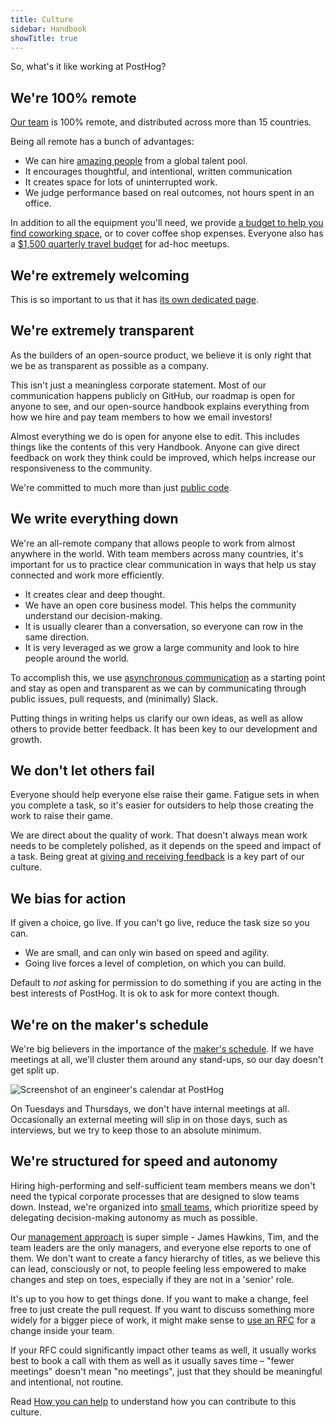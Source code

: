 ```yaml
---
title: Culture
sidebar: Handbook
showTitle: true
---
```


So, what's it like working at PostHog?

## We're 100% remote 

[Our team](/people) is 100% remote, and distributed across more than 15 countries.

Being all remote has a bunch of advantages:

* We can hire [amazing people](/people) from a global talent pool.
* It encourages thoughtful, and intentional, written communication
* It creates space for lots of uninterrupted work.
* We judge performance based on real outcomes, not hours spent in an office.

In addition to all the equipment you'll need, we provide [a budget to help you find coworking space](/handbook/people/spending-money#work-space), or to cover coffee shop expenses. Everyone also has a [$1,500 quarterly travel budget](/handbook/people/spending-money#budget-for-working-togethersocializing) for ad-hoc meetups.

## We're extremely welcoming

This is so important to us that it has [its own dedicated page](/handbook/company/grown-ups). 

## We're extremely transparent

As the builders of an open-source product, we believe it is only right that we be as transparent as possible as a company.

This isn't just a meaningless corporate statement. Most of our communication happens publicly on GitHub, our roadmap is open for anyone to see, and our open-source handbook explains everything from how we hire and pay team members to how we email investors!

Almost everything we do is open for anyone else to edit. This includes things like the contents of this very Handbook. Anyone can give direct feedback on work they think could be improved, which helps increase our responsiveness to the community. 

We're committed to much more than just [public code](/handbook/company/values#we-are-open-source). 

## We write everything down

We're an all-remote company that allows people to work from almost anywhere in the world. With team members across many countries, it's important for us to practice clear communication in ways that help us stay connected and work more efficiently.

* It creates clear and deep thought.
* We have an open core business model. This helps the community understand our decision-making.
* It is usually clearer than a conversation, so everyone can row in the same direction.
* It is very leveraged as we grow a large community and look to hire people around the world.

To accomplish this, we use [asynchronous communication](/handbook/company/communication) as a starting point and stay as open and transparent as we can by communicating through public issues, pull requests, and (minimally) Slack.

Putting things in writing helps us clarify our own ideas, as well as allow others to provide better feedback. It has been key to our development and growth.

## We don't let others fail

Everyone should help everyone else raise their game. Fatigue sets in when you complete a task, so it's easier for outsiders to help those creating the work to raise their game.

We are direct about the quality of work. That doesn't always mean work needs to be completely polished, as it depends on the speed and impact of a task. Being great at [giving and receiving feedback](/handbook/people/feedback) is a key part of our culture. 

## We bias for action

If given a choice, go live. If you can't go live, reduce the task size so you can.

* We are small, and can only win based on speed and agility.
* Going live forces a level of completion, on which you can build.

Default to _not_ asking for permission to do something if you are acting in the best interests of PostHog. It is ok to ask for more context though. 

## We're on the maker's schedule

We're big believers in the importance of the [maker's schedule](http://www.paulgraham.com/makersschedule.html). If we have meetings at all, we'll cluster them around any stand-ups, so our day doesn't get split up.

![Screenshot of an engineer's calendar at PostHog](https://res.cloudinary.com/dmukukwp6/image/upload/a0d634a2_bd3e_4229_ae8f_f98269a6c4f7_2268x1473_06595e2e80.jpg)

On Tuesdays and Thursdays, we don't have internal meetings at all. Occasionally an external meeting will slip in on those days, such as interviews, but we try to keep those to an absolute minimum.

## We're structured for speed and autonomy

Hiring high-performing and self-sufficient team members means we don't need the typical corporate processes that are designed to slow teams down. Instead, we're organized into [small teams](/handbook/team-structure), which prioritize speed by delegating decision-making autonomy as much as possible. 

Our [management approach](/handbook/company/management) is super simple - James Hawkins, Tim, and the team leaders are the only managers, and everyone else reports to one of them. We don't want to create a fancy hierarchy of titles, as we believe this can lead, consciously or not, to people feeling less empowered to make changes and step on toes, especially if they are not in a 'senior' role. 

It's up to you how to get things done. If you want to make a change, feel free to just create the pull request. If you want to discuss something more widely for a bigger piece of work, it might make sense to [use an RFC](/handbook/company/communication#requests-for-comment-rfcs) for a change inside your team. 

If your RFC could significantly impact other teams as well, it usually works best to book a call with them as well as it usually saves time – "fewer meetings" doesn't mean "no meetings", just that they should be meaningful and intentional, not routine.

Read [How you can help](/handbook/help) to understand how you can contribute to this culture.
